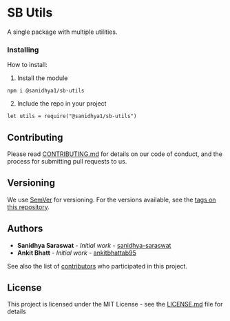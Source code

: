 # SB Utils

A single package with multiple utilities.

### Installing

How to install:

1. Install the module
```
npm i @sanidhya1/sb-utils
```

2. Include the repo in your project
```
let utils = require("@sanidhya1/sb-utils")
```

## Contributing

Please read [CONTRIBUTING.md](https://github.com/sanidhya-saraswat/sb-utils/blob/master/CONTRIBUTING.md) for details on our code of conduct, and the process for submitting pull requests to us.

## Versioning

We use [SemVer](http://semver.org/) for versioning. For the versions available, see the [tags on this repository](https://github.com/sanidhya-saraswat/sb-utils/tags). 

## Authors

* **Sanidhya Saraswat** - *Initial work* - [sanidhya-saraswat](https://github.com/sanidhya-saraswat)
* **Ankit Bhatt** - *Initial work* - [ankitbhattab95](https://github.com/ankitbhattab95)

See also the list of [contributors](https://github.com/sanidhya-saraswat/sb-utils/contributors) who participated in this project.

## License

This project is licensed under the MIT License - see the [LICENSE.md](LICENSE.md) file for details
